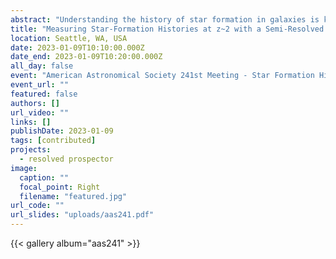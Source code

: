 ```yaml
---
abstract: "Understanding the history of star formation in galaxies is key to gaining a more comprehensive picture of galaxy formation, evolution, and quenching. However, a significant amount of photometric and/or spectroscopic data is necessary to robustly model the non-parametric star-formation histories (SFHs) of galaxies. Semi-resolved SFHs also require the photometry and spectroscopy to be spatially resolved, which limits the use of longer-wavelength data. We present a study of the semi-resolved, 2-component SFHs of 60 z~2 main-sequence, star-forming galaxies in the GOODS-N field, modeled using the Prospector code with a novel iterative method to incorporate unresolved K-band/IRAC data. Our results suggest that selecting star-forming galaxies at cosmic noon may frequently include systems in an “evolved” evolutionary phase where the centers have recently started a burst of star-formation activity that will likely initiate inside-out quenching in the next several hundred million years. Due to the extensive data sets required to model resolved SFHs, we also develop a model to match observed F814W-F160W color gradients from 3D-DASH and COSMOS/ACS imaging to quenching and formation timescales of quenched galaxies at z~2. These timescales provide an overview of the galaxies’ formation time (early or late) and quenching speed (fast or slow), suggesting that the overall evolutionary history of these quenched galaxies at this epoch can be inferred using semi-revolved color gradients."
title: "Measuring Star-Formation Histories at z~2 with a Semi-Resolved Approach"
location: Seattle, WA, USA
date: 2023-01-09T10:10:00.000Z
date_end: 2023-01-09T10:20:00.000Z
all_day: false
event: "American Astronomical Society 241st Meeting - Star Formation Histories and Post Starburst Galaxies"
event_url: ""
featured: false
authors: []
url_video: ""
links: []
publishDate: 2023-01-09
tags: [contributed]
projects:
  - resolved prospector
image:
  caption: ""
  focal_point: Right
  filename: "featured.jpg"
url_code: ""
url_slides: "uploads/aas241.pdf"
---
```


{{< gallery album="aas241" >}}
